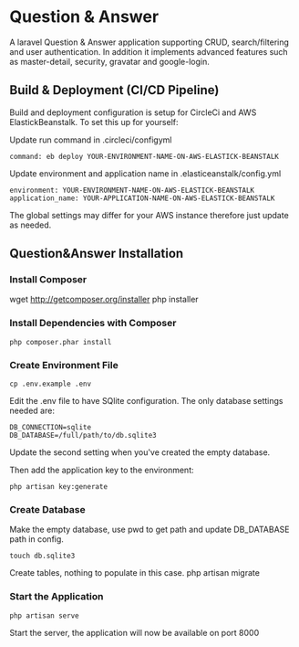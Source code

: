 # Question & Answer
A laravel Question & Answer application supporting CRUD, search/filtering and user authentication. In addition it implements advanced features such as master-detail, security, gravatar and google-login. 

## Build & Deployment (CI/CD Pipeline)
Build and deployment configuration is setup for CircleCi and AWS ElastickBeanstalk. To set this up for yourself:

Update run command in .circleci/configyml
```
command: eb deploy YOUR-ENVIRONMENT-NAME-ON-AWS-ELASTICK-BEANSTALK
```
Update environment and application name in .elasticeanstalk/config.yml
```
environment: YOUR-ENVIRONMENT-NAME-ON-AWS-ELASTICK-BEANSTALK
application_name: YOUR-APPLICATION-NAME-ON-AWS-ELASTICK-BEANSTALK
```
The global settings may differ for your AWS instance therefore just update as needed.

## Question&Answer Installation

### Install Composer

wget http://getcomposer.org/installer
php installer

### Install Dependencies with Composer
```
php composer.phar install
```

### Create Environment File
```
cp .env.example .env
```
Edit the .env file to have SQlite configuration. The only database settings needed are:

```
DB_CONNECTION=sqlite
DB_DATABASE=/full/path/to/db.sqlite3
```
Update the second setting when you've created the empty database.

Then add the application key to the environment:
```
php artisan key:generate
```
### Create Database
Make the empty database, use pwd to get path and update DB_DATABASE path in config.
```
touch db.sqlite3
```
Create tables, nothing to populate in this case.
php artisan migrate

### Start the Application
```
php artisan serve
```
Start the server, the application will now be available on port 8000
